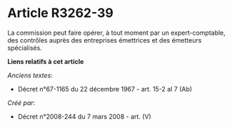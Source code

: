 # Article R3262-39

La commission peut faire opérer, à tout moment par un expert-comptable, des contrôles auprès des entreprises émettrices et
des émetteurs spécialisés.

**Liens relatifs à cet article**

_Anciens textes_:

  - Décret n°67-1165 du 22 décembre 1967 - art. 15-2 al 7 (Ab)

_Créé par_:

  - Décret n°2008-244 du 7 mars 2008 - art. (V)
